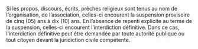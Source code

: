 Si les propos, discours, écrits, prêches religieux sont tenus au nom de l’organisation, de l’association, celles-ci encourent la suspension provisoire de cinq (05) ans à dix (10) ans.
En l’absence de repenti explicite au terme de la suspension, celles-ci encourent l’interdiction définitive.
Dans ce cas, l’interdiction définitive peut être demandée par toute autorité publique ou tout citoyen devant la juridiction civile compétente.